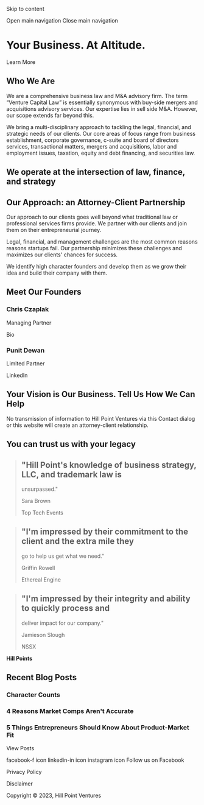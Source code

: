 Skip to content

Open main navigation Close main navigation





# Your Business. At Altitude.

Learn More



## Who We Are

We are a comprehensive business law and M&A advisory firm. The term “Venture
Capital Law” is essentially synonymous with buy-side mergers and acquisitions
advisory services. Our expertise lies in sell side M&A. However, our scope
extends far beyond this.

We bring a multi-disciplinary approach to tackling the legal, financial, and
strategic needs of our clients. Our core areas of focus range from business
establishment, corporate governance, c-suite and board of directors services,
transactional matters, mergers and acquisitions, labor and employment issues,
taxation, equity and debt financing, and securities law.

## We operate at the intersection of law, finance, and strategy



## Our Approach: an Attorney-Client Partnership

Our approach to our clients goes well beyond what traditional law or
professional services firms provide. We partner with our clients and join them
on their entrepreneurial journey.

Legal, financial, and management challenges are the most common reasons
reasons startups fail. Our partnership minimizes these challenges and
maximizes our clients' chances for success.

We identify high character founders and develop them as we grow their idea and
build their company with them.

## Meet Our Founders

### **Chris Czaplak**

Managing Partner

Bio

### **Punit Dewan**

Limited Partner

LinkedIn

## Your Vision is Our Business. Tell Us How We Can Help

No transmission of information to Hill Point Ventures via this Contact dialog
or this website will create an attorney-client relationship.

## You can trust us with your legacy

> ## "Hill Point's knowledge of business strategy, LLC, and trademark law is
> unsurpassed."
>
> Sara Brown
>
>  
>
>
> Top Tech Events

> ## "I'm impressed by their commitment to the client and the extra mile they
> go to help us get what we need."
>
> Griffin Rowell
>
>  
>
>
> Ethereal Engine

> ## "I'm impressed by their integrity and ability to quickly process and
> deliver impact for our company."
>
> Jamieson Slough
>
>  
>
>
> NSSX

**Hill Points**

## Recent Blog Posts

###  Character Counts

###  4 Reasons Market Comps Aren't Accurate

###  5 Things Entrepreneurs Should Know About Product-Market Fit

View Posts

facebook-f icon linkedin-in icon instagram icon Follow us on Facebook

Privacy Policy

Disclaimer

Copyright © 2023, Hill Point Ventures

